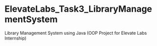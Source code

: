 # ElevateLabs_Task3_LibraryManagementSystem
Library Management System using Java (OOP Project for Elevate Labs Internship)
